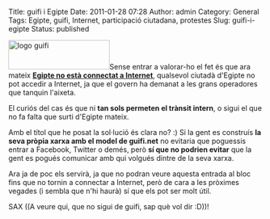 Title: guifi i Egipte
Date: 2011-01-28 07:28
Author: admin
Category: General
Tags: Egipte, guifi, Internet, participació ciutadana, protestes
Slug: guifi-i-egipte
Status: published

[<img src="http://gil.badall.net/wp-content/uploads/2007/10/logo-guifi.png" title="logo guifi" class="alignright size-full wp-image-220" width="200" height="58" />](http://gil.badall.net/wp-content/uploads/2007/10/logo-guifi.png)Sense entrar a valorar-ho el fet és que ara mateix **[Egipte no està connectat a Internet](http://www.vilaweb.cat/noticia/3840839/20110128/govern-egipci-ordena-desconnectar-internet-complet.html "Notícia de Vilaweb sobre el tall de l'accés a Internet a Egipte")**, qualsevol ciutadà d'Egipte no pot accedir a Internet, ja que el govern ha demanat a les grans operadores que tanquin l'aixeta.

El curiós del cas és que ni **tan sols permeten el trànsit intern**, o sigui el que no fa falta que surti d'Egipte mateix.

Amb el títol que he posat la sol·lució és clara no? :) Si la gent es construís **la seva pròpia xarxa amb el model de guifi.net** no evitaria que poguessis entrar a Facebook, Twitter o demés, però **sí que no podrien evitar** que la gent es pogués comunicar amb qui volgués dintre de la seva xarxa.

Ara ja de poc els servirà, ja que no podran veure aquesta entrada al bloc fins que no tornin a connectar a Internet, però de cara a les pròximes vegades (i sembla que n'hi haurà) sí que els pot ser molt útil.

SAX ((A veure qui, que no sigui de guifi, sap què vol dir :D))!
